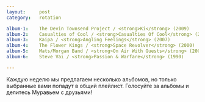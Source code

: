 ```yaml
---
layout:     post
category:   rotation

album-1:    The Devin Townsend Project / <strong>Ki</strong> (2009)
album-2:    Casualties of Cool / <strong>Casualties Of Cool</strong> (2014)
album-3:    Kaipa / <strong>Angling Feelings</strong> (2007)
album-4:    The Flower Kings / <strong>Space Revolver</strong> (2000)
album-5:    Mats/Morgan Band / <strong>On Air With Guests</strong> (2002)
album-6:    Steve Vai / <strong>Passion & Warfare</strong> (1990)

---
```


Каждую неделю мы предлагаем несколько альбомов, но только выбранные вами попадут в общий плейлист. Голосуйте за альбомы и делитесь Муравьем с друзьями!
